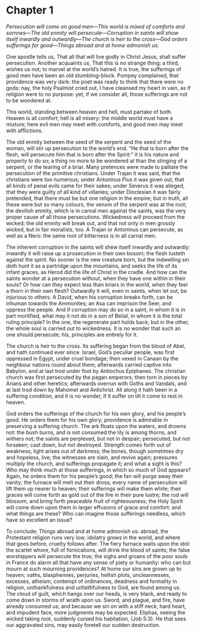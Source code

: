 # Chapter 1
*Persecution will come on good men—This world is mixed of comforts and sorrows—The old enmity will persecute—Corruption in saints will show itself inwardly and outwardly—The church is heir to the cross—God orders sufferings for good—Things abroad and at home admonish us.*

One apostle tells us, That all that will live godly in Christ Jesus, shall suffer persecution. Another acquaints us, That this is no strange thing; a third, wishes us not; to marvel at the world’s hatred. It is true, the sufferings of good men have been an old stumbling-block. Pompey complained, that providence was very dark: the poet was ready to think that there were no gods: nay, the holy Psalmist cried out, I have cleansed my heart in vain, as if religion were to no purpose: yet, if we consider all, those sufferings are not to be wondered at.

This world, standing between heaven and hell, must partake of both. Heaven is all comfort; hell is all misery: the middle world must have a mixture; here evil men may meet with comforts, and good men may meet with afflictions.

The old enmity between the seed of the serpent and the seed of the woman, will stir up persecution to the world’s end. “He that is born after the flesh, will persecute him that is born after the Spirit:” it is his nature and property to do so; a thing no more to be wondered at than the stinging of a serpent, or the tearing of a briar. Many pretences were made to palliate the persecution of the primitive christians. Under Trajan it was said, that the christians were too numerous; under Antoninus Pius it was given out, that all kinds of penal evils came for their sakes; under Severus it was alleged, that they were guilty of all kind of villanies; under Dioclesian it was fairly pretended, that there must be but one religion in the empire; but in truth, all these were but so many colours, the venom of the serpent was at the root; the devilish enmity, which is in carnal men against the saints, was the very proper cause of all those persecutions. Wickedness will proceed from the wicked; the old enmity will break out, and that not only in men grossly wicked, but in fair moralists, too. A Trajan or Antoninus can persecute, as well as a Nero: the same root of bitterness is in all carnal men.

The inherent corruption in the saints will shew itself inwardly and outwardly: inwardly it will raise up a prosecution in their own bosom; the flesh lusteth against the spirit. No sooner is the new creature born, but the indwelling sin doth hunt it as a partridge upon the mountains, and seeks the life of its infant graces, as Herod did the life of Christ in the cradle. And how can the saints wonder at a persecution without, when they have one within in their souls? Or how can they expect less than briars in the world, when they feel a thorn in their own flesh? Outwardly it will, even in saints, when let out, be injurious to others. A David, when his corruption breaks forth, can be inhuman towards the Ammonites; an Asa can imprison the Seer, and oppress the people. And if corruption may do so in a saint, in whom it is in part mortified, what may it not do in a son of Belial, in whom it is the total ruling principle? In the one, the regenerate part holds back; but in the other, the whole soul is carried out to wickedness. It is no wonder that such an one should persecute; his, principles are entirely for it.

The church is heir to the cross. Its suffering began from the blood of Abel, and hath continued ever since. Israel, God’s peculiar people, was first oppressed in Egypt, under cruel bondage; then vexed in Canaan by the neighbour nations round about them; afterwards carried captive into Babylon, and at last trod under foot by Antiochus Epiphanes. The christian church was first persecuted by the pagan emperors; then torn in pieces by Arians and other heretics; afterwards overrun with Goths and Vandals, and at last trod down by Mahomet and Antichrist. All along it hath been in a suffering condition, and it is no wonder, if it suffer on till it come to rest in heaven.

God orders the sufferings of the church for his own glory, and his people’s good. He orders them for his own glory; providence is admirable in preserving a suffering church. The ark floats upon the waters, and drowns not: the bush burns, and is not consumed the lily is among thorns, and withers not; the saints are perplexed, but not in despair; persecuted, but not forsaken; cast down, but not destroyed. Strength comes forth out of weakness; light arises out of darkness; the bones, though sometimes dry and hopeless, live; the witnesses are slain, and revive again; pressures multiply the church, and sufferings propagate it; and what a sight is this? Who may think much at those sufferings, in which so much of God appears? Again, he orders them for his people’s good; the fan will purge away their vanity; the furnace will melt out their dross; every name of persecution will lift them up nearer to heaven; their sufferings will make them white; their graces will come forth as gold out of the fire in their pure lustre; the rod will blossom, and bring forth peaceable fruit of righteousness; the Holy Spirit will come down upon them in larger effusions of grace and comfort: and what things are these? Who can imagine those sufferings needless, which have so excellent an issue?

To conclude; Things abroad and at home admonish us: abroad, the Protestant religion runs very low; idolatry grows in the world, and where that goes before, cruelty follows after. The fiery furnace waits upon the idol: the scarlet whore, full of fornications, will drink the blood of saints; the false worshippers will persecute the true; the sighs and groans of the poor souls in France do alarm all that have any sense of piety or humanity: who can but mourn at such mourning providences? At home our sins are grown up to heaven; oaths, blasphemies, perjuries, hellish plots, uncleannesses, excesses, atheism, contempt of ordinances, deadness and formality in religion, unthankfulness and unfaithfulness to God, are found among us. The cloud of guilt, which hangs over our heads, is very black, and ready to come down in storms of wrath upon us. Sword, and plague, and fire, have already consumed us; and because we sin on with a stiff neck, hard heart, and impudent face, more judgments may be expected. Eliphas, seeing the wicked taking root, suddenly cursed his habitation, (Job 5:3). He that sees our aggravated sins, may easily foretell our sudden destruction.
